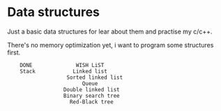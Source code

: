 # Data structures

Just a basic data structures for lear about them and practise my c/c++.

There's no memory optimization yet, i want to program some structures first.

        DONE              WISH LiST
        Stack            Linked list
                       Sorted linked list
                            Queue
                      Double linked list
                      Binary search tree
                        Red-Black tree

